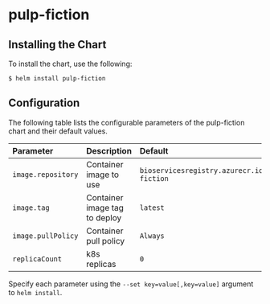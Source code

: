 # pulp-fiction

## Installing the Chart

To install the chart, use the following:

```console
$ helm install pulp-fiction
```

## Configuration

The following table lists the configurable parameters of the pulp-fiction chart and
their default values.

| Parameter                   | Description                                 | Default
|:----------------------------|:--------------------------------------------|:-----------------------------------------------------------|
| `image.repository`          | Container image to use                      | `bioservicesregistry.azurecr.io/buildinglink/pulp-fiction` |
| `image.tag`                 | Container image tag to deploy               | `latest`                                                   |
| `image.pullPolicy`          | Container pull policy                       | `Always`                                                   |
| `replicaCount`              | k8s replicas                                | `0`                                                        |


Specify each parameter using the `--set key=value[,key=value]` argument to
`helm install`.


